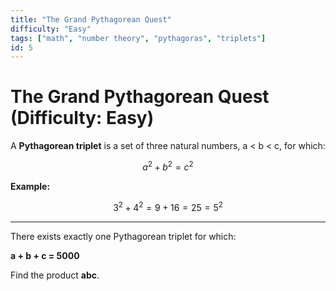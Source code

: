 ```yaml
---
title: "The Grand Pythagorean Quest"
difficulty: "Easy"
tags: ["math", "number theory", "pythagoras", "triplets"]
id: 5
---
```


# The Grand Pythagorean Quest (Difficulty: Easy)

A **Pythagorean triplet** is a set of three natural numbers, a < b < c, for which:

$$
a^{2} + b^{2} = c^{2}
$$

**Example:**

$$
3^2 + 4^2 = 9 + 16 = 25 = 5^2
$$

---

There exists exactly one Pythagorean triplet for which:

**a + b + c = 5000**

Find the product **abc**.
